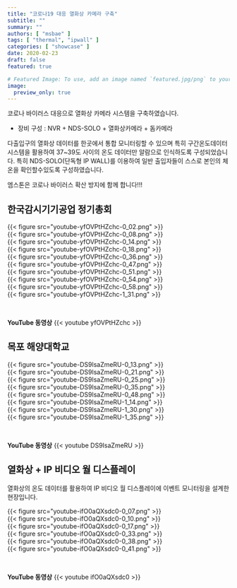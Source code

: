 ```yaml
---
title: "코로나19 대응 열화상 카메라 구축"
subtitle: ""
summary: ""
authors: [ "msbae" ]
tags: [ "thermal", "ipwall" ]
categories: [ "showcase" ]
date: 2020-02-23
draft: false
featured: true

# Featured Image: To use, add an image named `featured.jpg/png` to your page's folder.
image:
  preview_only: true
---
```


코로나 바이러스 대응으로 열화상 카메라 시스템을 구축하였습니다.

- 장비 구성 : NVR + NDS-SOLO + 열화상카메라 + 돔카메라

다출입구의 열화상 데이터를 한곳에서 통합 모니터링할 수 있으며 특히 구간온도데이터 시스템을 활용하여 37~39도 사이의 온도 데이터만 알람으로 인식하도록 구성되었습니다. 특히 NDS-SOLO(단독형 IP WALL)를 이용하여 일반 출입자들이 스스로 본인의 체온을 확인할수있도록 구성하였습니다.

엠스톤은 코로나 바이러스 확산 방지에 함께 합니다!!!

## 한국감시기기공업 정기총회

<div class="container"><div class="row no-gutters">
<div class="col-sm-6">{{< figure src="youtube-yfOVPtHZchc-0_02.png" >}}</div>
<div class="col-sm-6">{{< figure src="youtube-yfOVPtHZchc-0_08.png" >}}</div>
<div class="col-sm-6">{{< figure src="youtube-yfOVPtHZchc-0_14.png" >}}</div>
<div class="col-sm-6">{{< figure src="youtube-yfOVPtHZchc-0_18.png" >}}</div>
<div class="col-sm-6">{{< figure src="youtube-yfOVPtHZchc-0_36.png" >}}</div>
<div class="col-sm-6">{{< figure src="youtube-yfOVPtHZchc-0_47.png" >}}</div>
<div class="col-sm-6">{{< figure src="youtube-yfOVPtHZchc-0_51.png" >}}</div>
<div class="col-sm-6">{{< figure src="youtube-yfOVPtHZchc-0_54.png" >}}</div>
<div class="col-sm-6">{{< figure src="youtube-yfOVPtHZchc-0_58.png" >}}</div>
<div class="col-sm-6">{{< figure src="youtube-yfOVPtHZchc-1_31.png" >}}</div>
</div></div>

&nbsp;

**YouTube 동영상**
{{< youtube yfOVPtHZchc >}}

## 목포 해양대학교

<div class="container"><div class="row no-gutters">
<div class="col-sm-6">{{< figure src="youtube-DS9lsaZmeRU-0_13.png" >}}</div>
<div class="col-sm-6">{{< figure src="youtube-DS9lsaZmeRU-0_21.png" >}}</div>
<div class="col-sm-6">{{< figure src="youtube-DS9lsaZmeRU-0_25.png" >}}</div>
<div class="col-sm-6">{{< figure src="youtube-DS9lsaZmeRU-0_35.png" >}}</div>
<div class="col-sm-6">{{< figure src="youtube-DS9lsaZmeRU-0_48.png" >}}</div>
<div class="col-sm-6">{{< figure src="youtube-DS9lsaZmeRU-1_14.png" >}}</div>
<div class="col-sm-6">{{< figure src="youtube-DS9lsaZmeRU-1_30.png" >}}</div>
<div class="col-sm-6">{{< figure src="youtube-DS9lsaZmeRU-1_35.png" >}}</div>
</div></div>

&nbsp;

**YouTube 동영상**
{{< youtube DS9IsaZmeRU >}}

## 열화상 + IP 비디오 월 디스플레이

열화상의 온도 데이터를 활용하여 IP 비디오 월 디스플레이에 이벤트 모니터링을 설계한 현장입니다.

<div class="container"><div class="row no-gutters">
<div class="col-sm-6">{{< figure src="youtube-ifO0aQXsdc0-0_07.png" >}}</div>
<div class="col-sm-6">{{< figure src="youtube-ifO0aQXsdc0-0_10.png" >}}</div>
<div class="col-sm-6">{{< figure src="youtube-ifO0aQXsdc0-0_17.png" >}}</div>
<div class="col-sm-6">{{< figure src="youtube-ifO0aQXsdc0-0_33.png" >}}</div>
<div class="col-sm-6">{{< figure src="youtube-ifO0aQXsdc0-0_38.png" >}}</div>
<div class="col-sm-6">{{< figure src="youtube-ifO0aQXsdc0-0_41.png" >}}</div>
</div></div>

&nbsp;

**YouTube 동영상**
{{< youtube ifO0aQXsdc0 >}}
